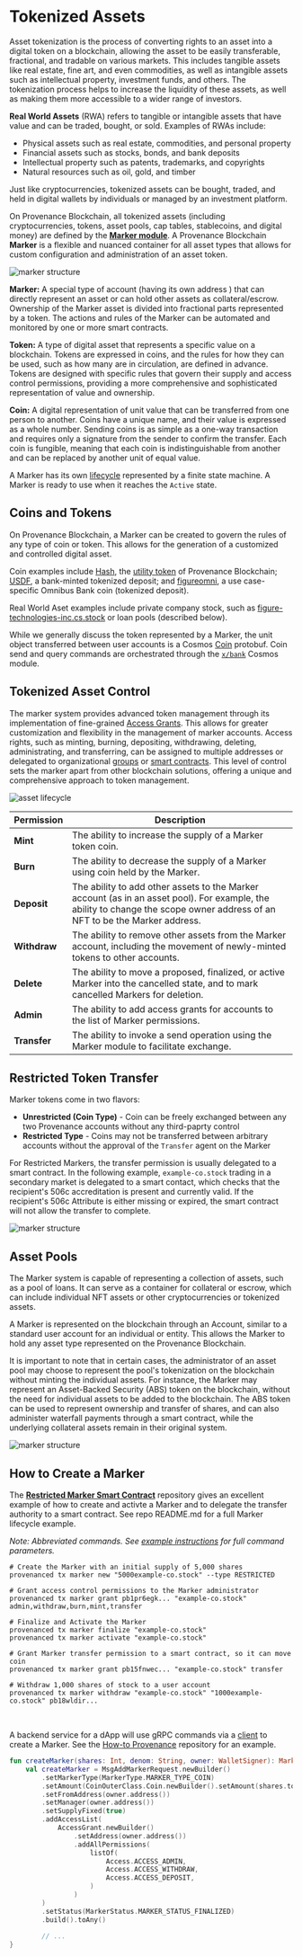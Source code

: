 # Tokenized Assets

Asset tokenization is the process of converting rights to an asset into a digital token on a blockchain, allowing the 
asset to be easily transferable, fractional, and tradable on various markets. This includes tangible assets like 
real estate, fine art, and even commodities, as well as intangible assets such as intellectual property, 
investment funds, and others. The tokenization process helps to increase the liquidity of these assets, as well as 
making them more accessible to a wider range of investors.

**Real World Assets** (RWA) refers to tangible or intangible assets that have value and can be traded, bought, or sold. 
Examples of RWAs include:

- Physical assets such as real estate, commodities, and personal property
- Financial assets such as stocks, bonds, and bank deposits
- Intellectual property such as patents, trademarks, and copyrights
- Natural resources such as oil, gold, and timber

Just like cryptocurrencies, tokenized assets can be bought, traded, and held in digital wallets by individuals or managed by an investment platform.

On Provenance Blockchain, all tokenized assets (including cryptocurrencies, tokens, asset pools, cap tables, 
stablecoins, and digital money) are defined by the [**Marker module**](/docs/pb/modules/marker-module).
A Provenance Blockchain **Marker** is a flexible and nuanced container for all asset types that allows for 
custom configuration and administration of an asset token.

![marker structure](/img/learn/asset-lifecycle/marker-token-coin.png)


**Marker:** A special type of account (having its own address ) that can directly represent an asset or can hold other assets as 
collateral/escrow. Ownership of the Marker asset is divided into fractional parts represented by a token. The actions and 
rules of the Marker can be automated and monitored by one or more smart contracts.

**Token:** A type of digital asset that represents a specific value on a blockchain. Tokens are expressed in coins,
and the rules for how they can be used, such as how many are in circulation, are defined in advance. 
Tokens are designed with specific rules that govern their supply and access control permissions,
providing a more comprehensive and sophisticated representation of value and ownership.


**Coin:** A digital representation of unit value that can be transferred from one person to another. Coins have a unique 
name, and their value is expressed as a whole number. Sending coins is as simple as a one-way transaction and requires 
only a signature from the sender to confirm the transfer. Each coin is fungible, meaning that each coin is 
indistinguishable from another and can be replaced by another unit of equal value.

A Marker has its own [lifecycle](https://docs.provenance.io/modules/marker-module#state-transitions) represented by a 
finite state machine. A Marker is ready to use when it reaches the `Active` state.

## Coins and Tokens
On Provenance Blockchain, a Marker can be created to govern the rules of any type of coin or token. 
This allows for the generation of a customized and controlled digital asset.

Coin examples include [Hash](https://explorer.provenance.io/asset/nhash), the [utility token](https://docs.provenance.io/ecosystem/financial-services-blockchain/token-economics#provenance-fees-and-hash)
of Provenance Blockchain; [USDF](https://www.usdfconsortium.com/), a bank-minted tokenized deposit; and [figureomni](https://explorer.provenance.io/asset/cfigureomni),
a use case-specific Omnibus Bank coin (tokenized deposit).

Real World Aset examples include private company stock, such as 
[figure-technologies-inc.cs.stock](https://explorer.provenance.io/asset/figure-technologies-inc.cs.stock) or loan
pools (described below).

While we generally discuss the token represented by a Marker, the unit object transferred between user accounts is a 
Cosmos [Coin](https://buf.build/cosmos/cosmos-sdk/docs/main:cosmos.base.v1beta1#cosmos.base.v1beta1.Coin
) protobuf. Coin send and query commands are orchestrated through the 
[`x/bank`](https://buf.build/cosmos/cosmos-sdk/docs/main:cosmos.bank.v1beta1) Cosmos module.

## Tokenized Asset Control

The marker system provides advanced token management through its implementation of fine-grained [Access Grants](https://docs.provenance.io/modules/marker-module#access-grants). 
This allows for greater customization and flexibility in the management of marker accounts. 
Access rights, such as minting, burning, depositing, withdrawing, deleting, administrating, and transferring, 
can be assigned to multiple addresses or delegated to organizational 
[groups](https://docs.cosmos.network/v0.46/modules/group/) or 
[smart contracts](https://github.com/FigureTechnologies/restricted-marker-transfer-smart-contract). 
This level of control sets the marker apart from other blockchain solutions, 
offering a unique and comprehensive approach to token management.

![asset lifecycle](/img/learn/asset-lifecycle/marker-permissions.png)


| Permission | Description |
| ---------- | ----------- |
| **Mint** | The ability to increase the supply of a Marker token coin. |
| **Burn** | The ability to decrease the supply of a Marker using coin held by the Marker. |
| **Deposit** | The ability to add other assets to the Marker account (as in an asset pool). For example, the ability to change the scope owner address of an NFT to be the Marker address. |
| **Withdraw** | The ability to remove other assets from the Marker account, including the movement of newly-minted tokens to other accounts. |
| **Delete** | The ability to move a proposed, finalized, or active Marker into the cancelled state, and to mark cancelled Markers for deletion. |
| **Admin** | The ability to add access grants for accounts to the list of Marker permissions. |
| **Transfer** | The ability to invoke a send operation using the Marker module to facilitate exchange. |


## Restricted Token Transfer

Marker tokens come in two flavors:

- **Unrestricted (Coin Type)** - Coin can be freely exchanged between any two Provenance accounts without any third-paprty control
- **Restricted Type** - Coins may not be transferred between arbitrary accounts without the approval of the `Transfer` agent on the Marker

For Restricted Markers, the transfer permission is usually delegated to a smart contract. In the following example,
`example-co.stock` trading in a secondary market is delegated to a smart contact, which checks that the recipient's
506c accreditation is present and currently valid. If the recipient's 506c Attribute is either missing or expired,
the smart contract will not allow the transfer to complete.

![marker structure](/img/learn/asset-lifecycle/marker-transfer-approval.png)

## Asset Pools
The Marker system is capable of representing a collection of assets, such as a pool of loans. It can serve as a 
container for collateral or escrow, which can include individual NFT assets or other cryptocurrencies or tokenized
assets.

A Marker is represented on the blockchain through an Account, similar to a standard user account for an 
individual or entity. This allows the Marker to hold any asset type represented on the Provenance Blockchain.

It is important to note that in certain cases, the administrator of an asset pool may choose to represent the 
pool's tokenization on the blockchain without minting the individual assets. For instance, the Marker may represent an 
Asset-Backed Security (ABS) token on the blockchain, without the need for individual assets to be added to the 
blockchain. The ABS token can be used to represent ownership and transfer of shares, and can also administer 
waterfall payments through a smart contract, while the underlying collateral assets remain in their original system.

![marker structure](/img/learn/asset-lifecycle/loan-pool.png)


## How to Create a Marker

The [**Restricted Marker Smart Contract**](https://github.com/FigureTechnologies/restricted-marker-transfer-smart-contract)
repository gives an excellent example of how to create and activte a Marker and to delegate the transfer authority to a 
smart contract. See repo README.md for a full Marker lifecycle example.

_Note: Abbreviated commands. See [example instructions](https://github.com/FigureTechnologies/restricted-marker-transfer-smart-contract#marker-creation) 
for full command parameters._

```shell title="Command Line Example - Create a Restricted Marker"
# Create the Marker with an initial supply of 5,000 shares
provenanced tx marker new "5000example-co.stock" --type RESTRICTED

# Grant access control permissions to the Marker administrator
provenanced tx marker grant pb1pr6egk... "example-co.stock" admin,withdraw,burn,mint,transfer

# Finalize and Activate the Marker
provenanced tx marker finalize "example-co.stock"
provenanced tx marker activate "example-co.stock"

# Grant Marker transfer permission to a smart contract, so it can move coin
provenanced tx marker grant pb15fnwec... "example-co.stock" transfer

# Withdraw 1,000 shares of stock to a user account
provenanced tx marker withdraw "example-co.stock" "1000example-co.stock" pb18wldir...

```
<br/>

A backend service for a dApp will use gRPC commands via a [client](/docs/build/clients) to create a Marker. See the 
[How-to Provenance](https://github.com/provenance-io/how-to-provenance/blob/main/bilateral-trade-example/examples/kotlin/scope-exchange/src/main/kotlin/MarkerCreator.kt) repository for an example.

```kotlin title="Kotlin Example - Create a Unrestricted (Coin) Marker in a Finalized state"
fun createMarker(shares: Int, denom: String, owner: WalletSigner): MarkerAccount {
    val createMarker = MsgAddMarkerRequest.newBuilder()
        .setMarkerType(MarkerType.MARKER_TYPE_COIN)
        .setAmount(CoinOuterClass.Coin.newBuilder().setAmount(shares.toString()).setDenom(denom))
        .setFromAddress(owner.address())
        .setManager(owner.address())
        .setSupplyFixed(true)
        .addAccessList(
            AccessGrant.newBuilder()
                .setAddress(owner.address())
                .addAllPermissions(
                    listOf(
                        Access.ACCESS_ADMIN,
                        Access.ACCESS_WITHDRAW,
                        Access.ACCESS_DEPOSIT,
                    )
                )
        )
        .setStatus(MarkerStatus.MARKER_STATUS_FINALIZED)
        .build().toAny()
        
        // ...
}
```

